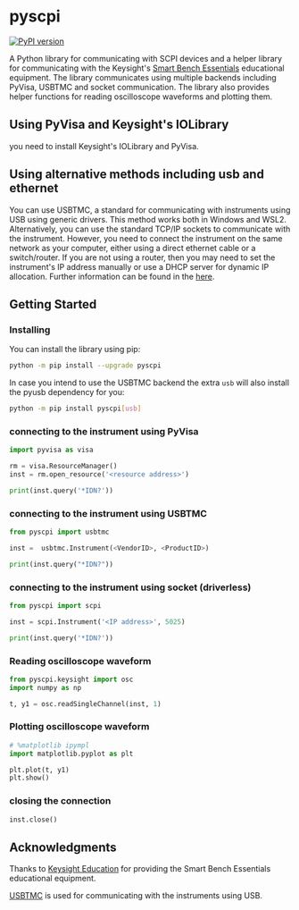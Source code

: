 # pyscpi

[![PyPI version](https://badge.fury.io/py/pyscpi.svg)](https://badge.fury.io/py/pyscpi)

A Python library for communicating with SCPI devices and a helper library for communicating with the Keysight's [Smart Bench Essentials](https://www.keysight.com/us/en/cmp/2021/keysight-smart-bench-essentials-test-instruments.html) educational equipment. The library communicates using multiple backends including PyVisa, USBTMC and socket communication. The library also provides helper functions for reading oscilloscope waveforms and plotting them.

## Using PyVisa and Keysight's IOLibrary

you need to install Keysight's IOLibrary and PyVisa.

## Using alternative methods including usb and ethernet

You can use USBTMC, a standard for communicating with instruments using USB using generic drivers. This method works both in Windows and WSL2. Alternatively, you can use the standard TCP/IP sockets to communicate with the instrument. However, you need to connect the instrument on the same network as your computer, either using a direct ethernet cable or a switch/router. If you are not using a router, then you may need to set the instrument's IP address manually or use a DHCP server for dynamic IP allocation. Further information can be found in the [here](https://danchitnis.github.io/pyscpi/connections/).

## Getting Started

### Installing

You can install the library using pip:

```bash
python -m pip install --upgrade pyscpi
```

In case you intend to use the USBTMC backend the extra `usb` will also install the pyusb dependency for you:

```bash
python -m pip install pyscpi[usb]
```

### connecting to the instrument using PyVisa

```python
import pyvisa as visa

rm = visa.ResourceManager()
inst = rm.open_resource('<resource address>')

print(inst.query('*IDN?'))
```

### connecting to the instrument using USBTMC

```python
from pyscpi import usbtmc

inst =  usbtmc.Instrument(<VendorID>, <ProductID>)

print(inst.query("*IDN?"))
```

### connecting to the instrument using socket (driverless)

```python
from pyscpi import scpi

inst = scpi.Instrument('<IP address>', 5025)

print(inst.query('*IDN?'))
```

### Reading oscilloscope waveform

```python
from pyscpi.keysight import osc
import numpy as np

t, y1 = osc.readSingleChannel(inst, 1)
```

### Plotting oscilloscope waveform

```python
# %matplotlib ipympl
import matplotlib.pyplot as plt

plt.plot(t, y1)
plt.show()
```

### closing the connection

```python
inst.close()
```


## Acknowledgments

Thanks to [Keysight Education](https://www.keysight.com/us/en/industries/education.html) for providing the Smart Bench Essentials educational equipment.

[USBTMC](https://github.com/python-ivi/python-usbtmc) is used for communicating with the instruments using USB.
